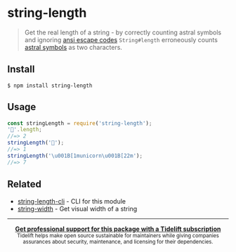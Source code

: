 # string-length
> Get the real length of a string - by correctly counting astral symbols and ignoring [ansi escape codes](https://github.com/sindresorhus/strip-ansi)
`String#length` erroneously counts [astral symbols](https://web.archive.org/web/20150721114550/http://www.tlg.uci.edu/~opoudjis/unicode/unicode_astral.html) as two characters.
## Install
```
$ npm install string-length
```
## Usage
```js
const stringLength = require('string-length');
'🐴'.length;
//=> 2
stringLength('🐴');
//=> 1
stringLength('\u001B[1municorn\u001B[22m');
//=> 7
```
## Related
- [string-length-cli](https://github.com/LitoMore/string-length-cli) - CLI for this module
- [string-width](https://github.com/sindresorhus/string-width) - Get visual width of a string
---
<div align="center">
	<b>
		<a href="https://tidelift.com/subscription/pkg/npm-string-length?utm_source=npm-string-length&utm_medium=referral&utm_campaign=readme">Get professional support for this package with a Tidelift subscription</a>
	</b>
	<br>
	<sub>
		Tidelift helps make open source sustainable for maintainers while giving companies<br>assurances about security, maintenance, and licensing for their dependencies.
	</sub>
</div>

